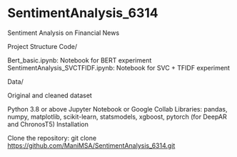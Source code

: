# SentimentAnalysis_6314
Sentiment Analysis on Financial News 

Project Structure
Code/



Bert_basic.ipynb: Notebook for BERT experiment
SentimentAnalysis_SVCTFIDF.ipynb: Notebook for SVC + TFIDF experiment

Data/

Original and cleaned dataset



Python 3.8 or above
Jupyter Notebook or Google Collab
Libraries: pandas, numpy, matplotlib, scikit-learn, statsmodels, xgboost, pytorch (for DeepAR and ChronosT5)
Installation

Clone the repository: git clone https://github.com/ManiMSA/SentimentAnalysis_6314.git

